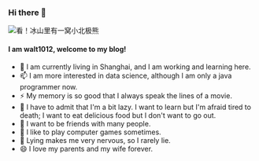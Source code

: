### Hi there 👋
![看！冰山里有一窝小北极熊](https://walt-community.sh1a.qingstor.com/CubsEmerge_ZH-CN1697031244_1920x1080.jpg?expires=1621827427&signature=68Cegs36fuq7UaYLjbqfEUfcAkENDmnr5pEH0mSZuaw%3D&access_key_id=TZSFPINHTMORQDKMPPYU)

#### I am walt1012, welcome to my blog!

- 🔭 I am currently living in Shanghai, and I am working and learning here.
- 📫 I am more interested in data science, although I am only a java programmer now.
- ⚡ My memory is so good that I always speak the lines of a movie.
- 🌱 I have to admit that I'm a bit lazy. I want to learn but I'm afraid tired to death; I want to eat delicious food but I don't want to go out.
- 👯 I want to be friends with many people.
- 🤔 I like to play computer games sometimes.
- 💬 Lying makes me very nervous, so I rarely lie.
- 😄 I love my parents and my wife forever.

